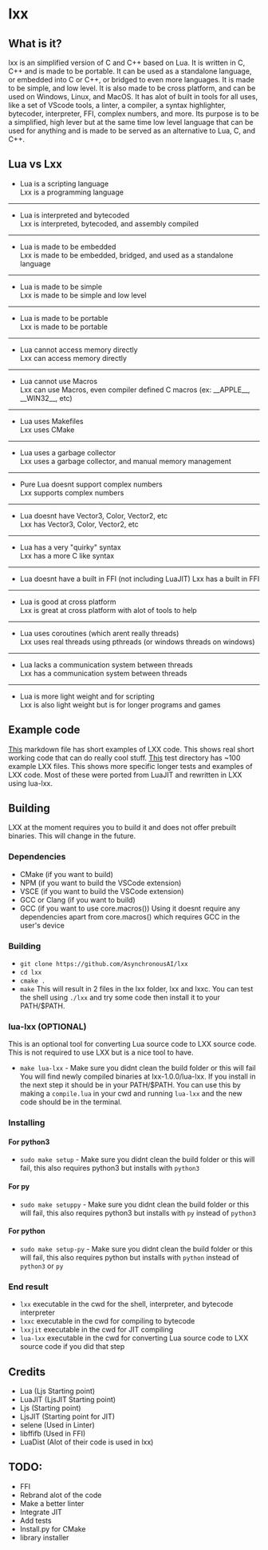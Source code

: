 # lxx
## What is it?
lxx is an simplified version of C and C++ based on Lua. It is written in C, C++ and is made to be portable. It can be used as a standalone language, or embedded into C or C++, or 
bridged to even more languages. It is made to be simple, and low level. It is also made to be cross platform, and can be used on Windows, Linux, and MacOS. It has alot of 
built in tools for all uses, like a set of VScode tools, a linter, a compiler, a syntax highlighter, bytecoder, interpreter, FFI, complex numbers, and more. Its purpose is to
be a simplified, high lever but at the same time low level language that can be used for anything and is made to be served as an alternative to Lua, C, and C++.

## Lua vs Lxx
- Lua is a scripting language                           
 Lxx is a programming language
 ***
- Lua is interpreted and bytecoded                      
 Lxx is interpreted, bytecoded, and assembly compiled
 ***
- Lua is made to be embedded                            
 Lxx is made to be embedded, bridged, and used as a standalone language
 ***
- Lua is made to be simple                              
 Lxx is made to be simple and low level
 ***
- Lua is made to be portable                            
 Lxx is made to be portable
 ***
- Lua cannot access memory directly                     
 Lxx can access memory directly
 ***
- Lua cannot use Macros                                 
 Lxx can use Macros, even compiler defined C macros (ex: _\_APPLE\_\_, _\_WIN32\_\_, etc)
 ***
- Lua uses Makefiles                                    
 Lxx uses CMake
 ***
- Lua uses a garbage collector                          
 Lxx uses a garbage collector, and manual memory management
 ***
- Pure Lua doesnt support complex numbers               
 Lxx supports complex numbers
 ***
- Lua doesnt have Vector3, Color, Vector2, etc          
 Lxx has Vector3, Color, Vector2, etc
 ***
- Lua has a very "quirky" syntax                        
 Lxx has a more C like syntax
 ***
- Lua doesnt have a built in FFI (not including LuaJIT) 
 Lxx has a built in FFI
 ***
- Lua is good at cross platform                         
 Lxx is great at cross platform with alot of tools to help
 ***
- Lua uses coroutines (which arent really threads)      
 Lxx uses real threads using pthreads (or windows threads on windows)
 ***
- Lua lacks a communication system between threads      
 Lxx has a communication system between threads
 ***
- Lua is more light weight and for scripting            
 Lxx is also light weight but is for longer programs and games
## Example code
[This](/Examples.md) markdown file has short examples of LXX code. This shows real short working code that can do really cool stuff.
[This](/lxx-1.0.0-tests) test directory has ~100 example LXX files. This shows more specific longer tests and examples of LXX code. Most of these were ported from LuaJIT and 
rewritten in LXX using lua-lxx.
## Building
LXX at the moment requires you to build it and does
not offer prebuilt binaries. This will change in the future.
### Dependencies
- CMake (if you want to build)
- NPM (if you want to build the VSCode extension)
- VSCE (if you want to build the VSCode extension)
- GCC or Clang (if you want to build)
- GCC (if you want to use core.macros())
Using it doesnt require any dependencies apart from core.macros() which requires GCC in the user's device
### Building
- `git clone https://github.com/AsynchronousAI/lxx`
- `cd lxx`
- `cmake .`
- `make`
This will result in 2 files in the lxx folder, lxx and lxxc. You can test the shell using `./lxx` and try
some code then install it to your PATH/$PATH.
### lua-lxx (OPTIONAL)
This is an optional tool for converting Lua source code to LXX source code. This is not required to use LXX but is a nice tool to have.
- `make lua-lxx` - Make sure you didnt clean the build folder or this will fail
You will find newly compiled binaries at lxx-1.0.0/lua-lxx. If you install in the next step it should be in your PATH/$PATH.
You can use this by making a `compile.lua` in your cwd and running `lua-lxx` and the new code should be in the terminal.

### Installing
#### For python3
- `sudo make setup` - Make sure you didnt clean the build folder or this will fail, this also requires python3 but installs with `python3`
#### For py
- `sudo make setuppy` - Make sure you didnt clean the build folder or this will fail, this also requires python3 but installs with `py` instead of `python3`
#### For python
- `sudo make setup-py` - Make sure you didnt clean the build folder or this will fail, this also requires python but installs with `python` instead of `python3` or `py`

### End result
- `lxx` executable in the cwd for the shell, interpreter, and bytecode interpreter
- `lxxc` executable in the cwd for compiling to bytecode
- `lxxjit` executable in the cwd for JIT compiling
- `lua-lxx` executable in the cwd for converting Lua source code to LXX source code if you did that step

## Credits
- Lua (Ljs Starting point)
- LuaJIT (LjsJIT Starting point)
- Ljs (Starting point)
- LjsJIT (Starting point for JIT)
- selene (Used in Linter)
- libffifb (Used in FFI)
- LuaDist (Alot of their code is used in lxx)

## TODO:
- FFI
- Rebrand alot of the code
- Make a better linter
- Integrate JIT
- Add tests
- Install.py for CMake
- library installer
